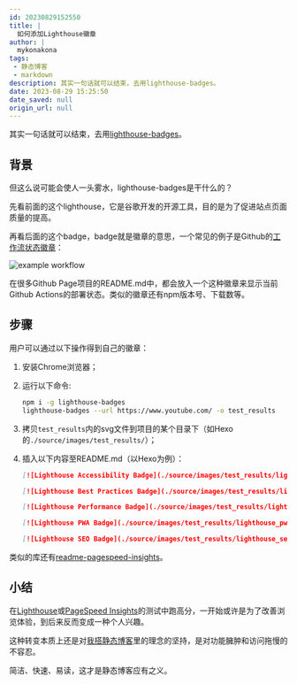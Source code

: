 ```yaml
---
id: 20230829152550
title: |
  如何添加Lighthouse徽章
author: |
  mykonakona
tags:
 - 静态博客
 - markdown
description: 其实一句话就可以结束，去用lighthouse-badges。
date: 2023-08-29 15:25:50
date_saved: null
origin_url: null
---
```


其实一句话就可以结束，去用[lighthouse-badges][1]。

<!-- more -->

## 背景

但这么说可能会使人一头雾水，lighthouse-badges是干什么的？

先看前面的这个lighthouse，它是谷歌开发的开源工具，目的是为了促进站点页面质量的提高。

再看后面的这个badge，badge就是徽章的意思，一个常见的例子是Github的[工作流状态徽章][2]：

![example workflow](https://github.com/mykonakona/mykonakona.github.io/actions/workflows/github-actions.yml/badge.svg)

在很多Github Page项目的README.md中，都会放入一个这种徽章来显示当前Github Actions的部署状态。类似的徽章还有npm版本号、下载数等。

## 步骤

用户可以通过以下操作得到自己的徽章：

1. 安装Chrome浏览器；
2. 运行以下命令:

   ```bash
   npm i -g lighthouse-badges
   lighthouse-badges --url https://www.youtube.com/ -o test_results
   ```

3. 拷贝`test_results`内的svg文件到项目的某个目录下（如Hexo的`./source/images/test_results/`）；
4. 插入以下内容至README.md（以Hexo为例）：

   ```markdown
   [![Lighthouse Accessibility Badge](./source/images/test_results/lighthouse_accessibility.svg)](https://github.com/emazzotta/   lighthouse-badges)
   
   [![Lighthouse Best Practices Badge](./source/images/test_results/lighthouse_best-practices.svg)](https://github.com/   emazzotta/lighthouse-badges)
   
   [![Lighthouse Performance Badge](./source/images/test_results/lighthouse_performance.svg)](https://github.com/emazzotta/   lighthouse-badges)
   
   [![Lighthouse PWA Badge](./source/images/test_results/lighthouse_pwa.svg)](https://github.com/emazzotta/lighthouse-badges)
   
   [![Lighthouse SEO Badge](./source/images/test_results/lighthouse_seo.svg)](https://github.com/emazzotta/lighthouse-badges)
   ```

类似的库还有[readme-pagespeed-insights][3]。

## 小结

在[Lighthouse][4]或[PageSpeed Insights][5]的测试中跑高分，一开始或许是为了改善浏览体验，到后来反而变成一种个人兴趣。

这种转变本质上还是对[我搭静态博客][6]里的理念的坚持，是对功能臃肿和访问拖慢的不容忍。

简洁、快速、易读，这才是静态博客应有之义。

[1]: https://github.com/emazzotta/lighthouse-badges
[2]: https://docs.github.com/en/actions/monitoring-and-troubleshooting-workflows/adding-a-workflow-status-badge
[3]: https://github.com/ankurparihar/readme-pagespeed-insights
[4]: https://developer.chrome.com/docs/lighthouse/overview/
[5]: https://pagespeed.web.dev
[6]: https://mykonakona.github.io/posts/2020-05-27/
